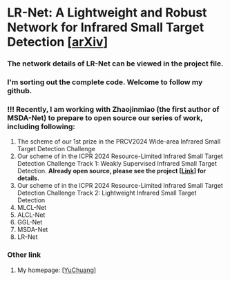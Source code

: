 # LR-Net: A Lightweight and Robust Network for Infrared Small Target Detection [[arXiv](https://arxiv.org/abs/2408.02780)]
### The network details of LR-Net can be viewed in the project file.  
### I'm sorting out the complete code. Welcome to follow my github.
### !!! Recently, I am working with Zhaojinmiao (the first author of MSDA-Net) to prepare to open source our series of work, including following:
1. The scheme of our 1st prize in the PRCV2024 Wide-area Infrared Small Target Detection Challenge
2. Our scheme of in the ICPR 2024 Resource-Limited Infrared Small Target Detection Challenge Track 1: Weakly Supervised Infrared Small Target Detection. **Already open source, please see the project [[Link](https://github.com/YuChuang1205/Refined-IRSTD-Scheme-with-Single-Point-Supervision)] for details.**
3. Our scheme of in the ICPR 2024 Resource-Limited Infrared Small Target Detection Challenge Track 2: Lightweight Infrared Small Target Detection
4. MLCL-Net  
5. ALCL-Net  
6. GGL-Net  
7. MSDA-Net  
8. LR-Net


### Other link
1. My homepage: [[YuChuang](https://github.com/YuChuang1205)]
